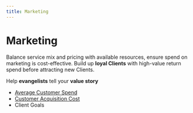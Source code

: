 ```yaml
---
title: Marketing
---
```


# Marketing

Balance service mix and pricing with available resources, ensure spend on marketing is cost-effective. Build up **loyal Clients** with high-value return spend before attracting new Clients.

Help **evangelists** tell your **value story**

- [Average Customer Spend](./average-customer-spend.md)
- [Customer Acquisition Cost](./customer-acquisition-cost.md)
- Client Goals
